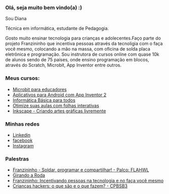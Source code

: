 ### Olá, seja muito bem vindo(a) :)

Sou Diana

Técnica em informática, estudante de Pedagogia.

Gosto muito ensinar tecnologia para crianças e adolecentes.Faço parte do projeto Franzininho que incentiva pessoas através da tecnoligia com o faça você mesmo, colocando a mão na massa, com oficina de solda placa eletrônica e programação. Sou instrutora de cursos online com quase 10k de alunos sendo de 75 países, onde ensino programação em blocos, através do Scratch, Microbit, App Inventor entre outros.



### Meus cursos:
-  [Microbit para educadores](https://www.udemy.com/course/microbit-para-educadores)
-  [Aplicativos para Android com App Inventor 2](https://www.udemy.com/course/aplicativos-para-androind-com-app-inventor-2/)
-  [Informática Básica para todos](https://www.udemy.com/course/informatica-basica-para-todos/)
-  [Otimize suas aulas com folhas interativas](https://www.udemy.com/course/otimize-suas-aulas-com-folhas-interativas/)
-  [Inkscape - Criando artes gráficas livremente](https://www.udemy.com/course/inkscape-criando-artes-graficas-livremente/)

### Minhas redes

-  [Linkedin](https://www.linkedin.com/in/dianaipsantos/)
-  [facebook](https://www.facebook.com/dianaipsantos/)
-  [Instagram](https://www.instagram.com/_dianasantos.ip/)

### Palestras
-  [Franzininho - Soldar, programar e compartilhar! - Palco: FLAHWL](https://www.youtube.com/watch?v=mfqrTWb6eCA&t=89s)
-  [Girando a Roda](https://www.youtube.com/watch?v=Stx2Mugtyos&t=2976s)
-  [Franzininho: Incentivando pessoas na tecnologia e no faça você mesmo](https://www.youtube.com/watch?v=5xdQT40)
-  [Crianças hackers: o que são e o que fazem? - CPBSB3](https://www.youtube.com/watch?v=w_dhVenKSx4)

<!--
**dianasantos-ip/dianasantos-ip** is a ✨ _special_ ✨ repository because its `README.md` (this file) appears on your GitHub profile.

Here are some ideas to get you started:

- 🔭 I’m currently working on ...
- 🌱 I’m currently learning ...
- 👯 I’m looking to collaborate on ...
- 🤔 I’m looking for help with ...
- 💬 Ask me about ...
- 📫 How to reach me: ...
- 😄 Pronouns: ...
- ⚡ Fun fact: ...
-->

